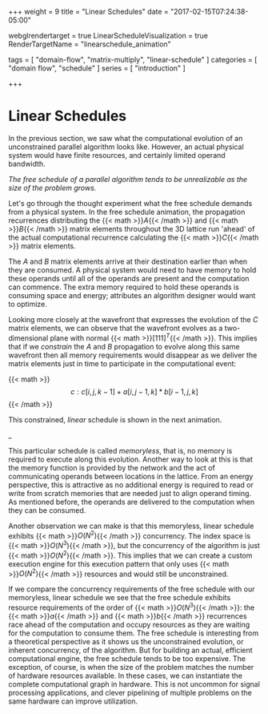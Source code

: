 +++
weight = 9
title = "Linear Schedules"
date = "2017-02-15T07:24:38-05:00"

webglrendertarget = true
LinearScheduleVisualization = true
RenderTargetName = "linearschedule_animation"

tags = [ "domain-flow", "matrix-multiply", "linear-schedule" ]
categories = [ "domain flow", "schedule" ]
series = [ "introduction" ]

+++

# Linear Schedules

<canvas id="c"></canvas>

In the previous section, we saw what the computational evolution of an unconstrained parallel algorithm looks like.
However, an actual physical system would have finite resources, and certainly limited operand bandwidth.

*The free schedule of a parallel algorithm tends to be unrealizable as the size of the problem grows.*

Let's go through the thought experiment what the free schedule demands from a physical system.
In the free schedule animation, the propagation recurrences distributing the {{< math >}}$A${{< /math >}} and
{{< math >}}$B${{< /math >}} matrix elements throughout the 3D lattice run 'ahead' of the actual computational 
recurrence calculating the {{< math >}}$C${{< /math >}} matrix elements.

The *A* and *B* matrix elements arrive at their destination earlier than when they are consumed. 
A physical system would need to have memory to hold these operands until
all of the operands are present and the computation can commence. The extra memory required to hold
these operands is consuming space and energy; 
attributes an algorithm designer would want to optimize.

Looking more closely at the wavefront that expresses the evolution of the *C* matrix elements, we
can observe that the wavefront evolves as a two-dimensional plane with normal {{< math >}}$[1 1 1]^T${{< /math >}}.
This implies that if we _constrain_ the *A* and *B* propagation to evolve along this same wavefront
then all memory requirements would disappear as we deliver the matrix elements just in time
to participate in the computational event:
 
{{< math >}}$$c: c[i,j,k-1] + a[i,j-1,k] * b[i-1, j,k]$${{< /math >}}

This constrained, _linear_ schedule is shown in the next animation.

<div id="linearschedule_animation">_</div>

This particular schedule is called _memoryless_, that is, no memory is required to execute along this
evolution. Another way to look at this is that the memory function is provided by the network and the act of
communicating operands between locations in the lattice. From an energy perspective, this is attractive as
no additional energy is required to read or write from scratch memories that are needed just to align operand
timing. As mentioned before, the operands are delivered to the computation when they can be consumed.

Another observation we can make is that this memoryless, linear schedule exhibits {{< math >}}$O(N^2)${{< /math >}}
concurrency. The index space is {{< math >}}$O(N^3)${{< /math >}}, but the concurrency of the algorithm is just
{{< math >}}$O(N^2)${{< /math >}}. This implies that we can create a custom execution engine for
this execution pattern that only uses {{< math >}}$O(N^2)${{< /math >}} resources and would still be unconstrained.

If we compare the concurrency requirements of the free schedule with our memoryless, linear schedule we
see that the free schedule exhibits resource requirements of the order of {{< math >}}$O(N^3)${{< /math >}}:
the {{< math >}}$a${{< /math >}} and {{< math >}}$b${{< /math >}} recurrences race ahead of the computation and 
occupy resources as they are waiting for the computation to consume them. 
The free schedule is interesting from a theoretical perspective as it
shows us the unconstrained evolution, or inherent concurrency, of the algorithm. But for building an
actual, efficient computational engine, the free schedule tends to be too expensive. The exception, of course,
is when the size of the problem matches the number of hardware resources available. In these cases, 
we can instantiate the complete computational graph in hardware. This is not uncommon for signal processing
applications, and clever pipelining of multiple problems on the same hardware can improve utilization.
